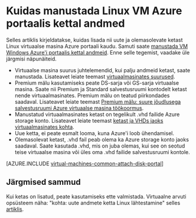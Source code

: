 <properties
    pageTitle="Andmete kettal manustamiseks Linux VM | Microsoft Azure'i"
    description="Kuidas lisada uusi või olemasolevaid andmeid ketta Linux VM ressursihaldur juurutamise näidise Azure'i portaalis."
    services="virtual-machines-linux"
    documentationCenter=""
    authors="cynthn"
    manager="timlt"
    editor=""
    tags="azure-resource-manager"/>

<tags
    ms.service="virtual-machines-linux"
    ms.workload="infrastructure-services"
    ms.tgt_pltfrm="vm-linux"
    ms.devlang="na"
    ms.topic="article"
    ms.date="07/06/2016"
    ms.author="cynthn"/>

# <a name="how-to-attach-a-data-disk-to-a-linux-vm-in-the-azure-portal"></a>Kuidas manustada Linux VM Azure portaalis kettal andmed

Selles artiklis kirjeldatakse, kuidas lisada nii uute ja olemasolevate ketast Linux virtuaalse masina Azure portaali kaudu. Samuti saate [manustada VM Windows Azure'i portaalis kettal andmeid](virtual-machines-windows-attach-disk-portal.md). Enne selle tegemist, vaadake üle järgmisi näpunäiteid.

- Virtuaalse masina suurus juhtelemendid, kui palju andmeid ketast, saate manustada. Lisateavet leiate teemast [virtuaalmasinates suurused](virtual-machines-linux-sizes.md).
- Premium mälu kasutamiseks peate DS-sarja või GS-sarja virtuaalse masina. Saate nii Premium ja Standard salvestusruumi kontodelt ketast nende virtuaalmasinates. Premium mälu on teatud piirkondades saadaval. Lisateavet leiate teemast [Premium mälu: suure jõudlusega salvestusruumi Azure virtuaalse masina töökoormus](../storage/storage-premium-storage.md).
- Manustatud virtuaalmasinates ketast on tegelikult .vhd failide Azure storage konto. Lisateavet leiate teemast [ketast ja VHDs jaoks virtuaalmasinates kohta](virtual-machines-linux-about-disks-vhds.md).
- Uue ketta, ei peate esmalt looma, kuna Azure'i loob ühendamisel.
- Olemasolevat ketast, .vhd fail peab olema ka Azure storage konto jaoks saadaval. Saate kasutada .vhd, mis on juba olemas, kui see on seotud teise virtuaalse masina või üles oma .vhd failide salvestusruumi kontole.


[AZURE.INCLUDE [virtual-machines-common-attach-disk-portal](../../includes/virtual-machines-common-attach-disk-portal.md)]

## <a name="next-steps"></a>Järgmised sammud

Kui ketas on lisatud, peate kasutamiseks ette valmistada. Virtuaalne arvuti opsüsteem näha: "kohta: uute andmete ketta Linux lähtestamine" selles [artiklis](virtual-machines-linux-classic-attach-disk.md#how-to-initialize-a-new-data-disk-in-linux).
